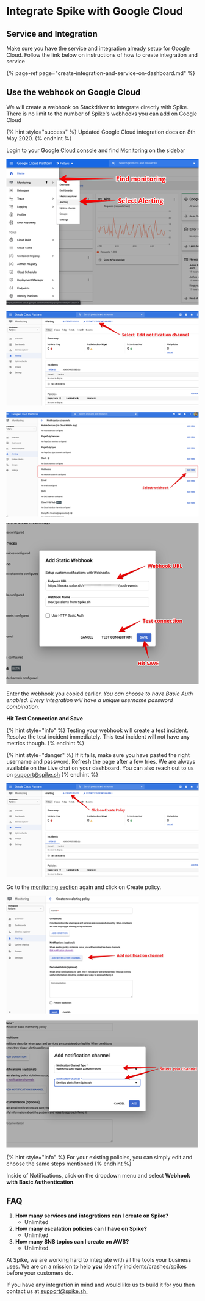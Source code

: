 # Integrate Spike with Google Cloud

## Service and Integration

Make sure you have the service and integration already setup for Google Cloud. Follow the link below on instructions of how to create integration and service

{% page-ref page="create-integration-and-service-on-dashboard.md" %}

## Use the webhook on Google Cloud

We will create a webhook on Stackdriver to integrate directly with Spike. There is no limit to the number of Spike's webhooks you can add on Google Cloud

{% hint style="success" %}
Updated Google Cloud integration docs on 8th May 2020.
{% endhint %}

Login to your [Google Cloud console](https://console.cloud.google.com/) and find [Monitoring](https://console.cloud.google.com/monitoring) on the sidebar

![Select alerting in Monitoring sub menu](../.gitbook/assets/image%20%2867%29.png)

![Click on edit notification channel](../.gitbook/assets/new-2-gcp-edit-notification-channel.png)

![Select webhook](../.gitbook/assets/new-3-gcp-select-webhook.png)

![Paste the webhook and give an appropriate name](../.gitbook/assets/new-4-gcp-test-connection.png)

Enter the webhook you copied earlier. _You can choose to have Basic Auth enabled. Every integration will have a unique username password combination._

**Hit Test Connection and Save**

{% hint style="info" %}
Testing your webhook will create a test incident. Resolve the test incident immediately. This test incident will not have any metrics though.
{% endhint %}

{% hint style="danger" %}
If it fails, make sure you have pasted the right username and password. Refresh the page after a few tries. We are always available on the Live chat on your dashboard. You can also reach out to us on [support@spike.sh](mailto:support@spike.sh)
{% endhint %}

![Create a new policy](../.gitbook/assets/new-5-gcp.png)

Go to the [monitoring section](https://console.cloud.google.com/monitoring) again and click on Create policy.

![Add your conditions for alerts and select notification channel](../.gitbook/assets/new-6-gcp%20%281%29.png)

![Select the notification channel we just created](../.gitbook/assets/new-7-gcp.png)

{% hint style="info" %}
For your existing policies, you can simply edit and choose the same steps mentioned
{% endhint %}

Inside of Notifications, click on the dropdown menu and select **Webhook with Basic Authentication**.



## FAQ

1. **How many services and integrations can I create on Spike?**
   * Unlimited
2. **How many escalation policies can I have on Spike?**
   * Unlimited
3. **How many SNS topics can I create on AWS?**
   * Unlimited.

At Spike, we are working hard to integrate with all the tools your business uses. We are on a mission to help **you** identify incidents/crashes/spikes before your customers do.

If you have any integration in mind and would like us to build it for you then contact us at [support@spike.sh.](mailto:support@spike.sh)

